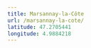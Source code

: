 ```yaml
---
title: Marsannay-la-Côte
url: /marsannay-la-cote/
latitude: 47.2705441
longitude: 4.9884218
---
```

